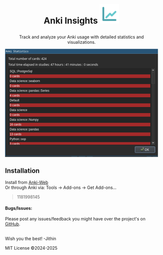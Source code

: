 # <p align="center">Anki Insights <img src=".github/stats_icon.svg"></p>

<p align="center">Track and analyze your Anki usage with detailed statistics and visualizations.</p>  
<p align="center"><img src=".github/popup.png"></p>

## Installation

Install from [Anki-Web](https://ankiweb.net/shared/info/1181998145)  
Or through Anki via: Tools -> Add-ons -> Get Add-ons...
> 1181998145


#### Bugs/Issues:

Please post any issues/feedback you might have over the project's
on [GitHub](https://github.com/JithinSukumaran/anki-insights/issues).
<br></br>

Wish you the best! -Jithin

MIT License ©2024-2025